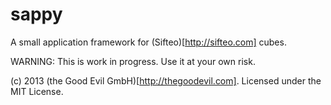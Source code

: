 sappy
=====

A small application framework for (Sifteo)[http://sifteo.com] cubes.

WARNING: This is work in progress. Use it at your own risk.

(c) 2013 (the Good Evil GmbH)[http://thegoodevil.com]. Licensed under the MIT License.
